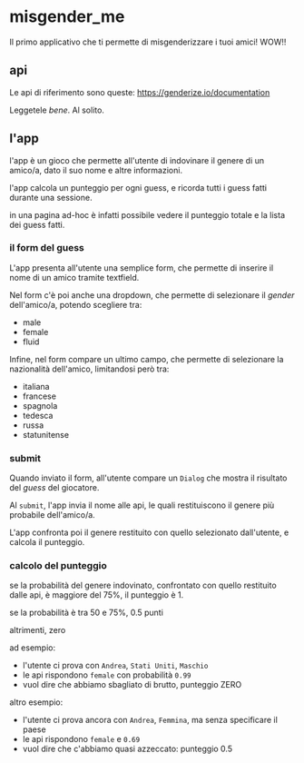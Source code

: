 # misgender_me

Il primo applicativo che ti permette di misgenderizzare i tuoi amici!
WOW!!

## api

Le api di riferimento sono queste:
https://genderize.io/documentation

Leggetele _bene_. Al solito.

## l'app

l'app è un gioco che permette all'utente di indovinare il genere di un amico/a, dato il suo nome e altre informazioni.

l'app calcola un punteggio per ogni guess, e ricorda tutti i guess fatti durante una sessione.

in una pagina ad-hoc è infatti possibile vedere il punteggio totale e la lista dei guess fatti.

### il form del guess

L'app presenta all'utente una semplice form,
che permette di inserire il nome di un amico tramite textfield.

Nel form c'è poi anche una dropdown, che permette di selezionare il _gender_ dell'amico/a, potendo scegliere tra:
- male
- female
- fluid

Infine, nel form compare un ultimo campo, che permette di selezionare la nazionalità dell'amico, limitandosi però tra:
- italiana
- francese
- spagnola
- tedesca
- russa
- statunitense

### submit

Quando inviato il form, all'utente compare un `Dialog` che mostra il risultato del _guess_ del giocatore.

Al `submit`, l'app invia il nome alle api, le quali restituiscono il genere più probabile dell'amico/a.

L'app confronta poi il genere restituito con quello selezionato dall'utente, e calcola il punteggio.

### calcolo del punteggio

se la probabilità del genere indovinato, confrontato con quello restituito dalle api, è maggiore del 75%, il punteggio è 1.

se la probabilità è tra 50 e 75%, 0.5 punti

altrimenti, zero

ad esempio:
  - l'utente ci prova con `Andrea`, `Stati Uniti`, `Maschio`
  - le api rispondono `female` con probabilità `0.99`
  - vuol dire che abbiamo sbagliato di brutto, punteggio ZERO

altro esempio:
  - l'utente ci prova ancora con `Andrea`, `Femmina`, ma senza specificare il paese
  - le api rispondono `female` e `0.69`
  - vuol dire che c'abbiamo quasi azzeccato: punteggio 0.5

